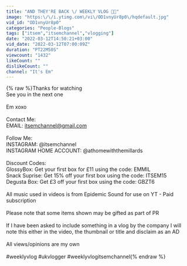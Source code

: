 ```yaml
---
title: "AND THEY'RE BACK \/ WEEKLY VLOG 👍🏻"
image: "https:\/\/i.ytimg.com\/vi\/OD1vnyUr8p0\/hqdefault.jpg"
vid_id: "OD1vnyUr8p0"
categories: "People-Blogs"
tags: ["itsem","itsemchannel","vlogging"]
date: "2022-03-12T14:50:21+03:00"
vid_date: "2022-03-12T07:00:09Z"
duration: "PT22M50S"
viewcount: "1432"
likeCount: ""
dislikeCount: ""
channel: "It's Em"
---
```

{% raw %}Thanks for watching <br />See you in the next one<br /><br />Em xoxo<br /><br />Contact Me:<br />EMAIL: itsemchannel@gmail.com<br /><br />Follow Me:<br />INSTAGRAM: @itsemchannel<br />INSTAGRAM HOME ACCOUNT: @athomewiththemillards<br /><br />Discount Codes:<br />GlossyBox: Get your first box for £11 using the code: EMMIL<br />Snack Suprise: Get 15% off your first box using the code: ITSEM15<br />Degusta Box: Get £3 off your first box using the code: GBZT6<br /><br />All music used in videos is from Epidemic Sound for use on YT - Paid subscription<br /><br />Please note that some items shown may be gifted as part of PR <br /><br />If I have been asked to include something in a vlog by the company I will note this either in the video, the thumbnail or title and disclaim as an AD <br />  <br />All views/opinions are my own<br /><br />#weeklyvlog #ukvlogger #weeklyvlogitsemchannel{% endraw %}
